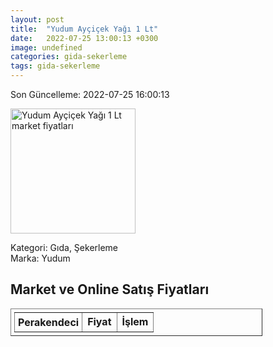 ```yaml
---
layout: post
title:  "Yudum Ayçiçek Yağı 1 Lt"
date:   2022-07-25 13:00:13 +0300
image: undefined
categories: gida-sekerleme
tags: gida-sekerleme
---
```


Son Güncelleme: 2022-07-25 16:00:13

<img src="undefined" width="200" alt="Yudum Ayçiçek Yağı 1 Lt market fiyatları" />

Kategori: Gıda, Şekerleme
<br />
Marka: Yudum

<h2>Market ve Online Satış Fiyatları</h2>

<table border="1" style="padding: 5px;width:80%;">
  <tr>
    <td style="padding: 5px;"><strong>Perakendeci</strong></td>
    <td><strong>Fiyat</strong></td>
    <td><strong>İşlem</strong></td>
  </tr>
  
</table>

